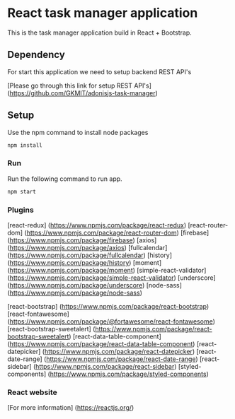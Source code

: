 # React task manager application

This is the task manager application build in React + Bootstrap.

## Dependency

For start this application we need to setup backend REST API's

[Please go through this link for setup REST API's] (https://github.com/GKMIT/adonisjs-task-manager)

## Setup

Use the npm command to install node packages

```bash
npm install
```

### Run

Run the following command to run app.

```bash
npm start
```

### Plugins

[react-redux] (https://www.npmjs.com/package/react-redux)
[react-router-dom] (https://www.npmjs.com/package/react-router-dom)
[firebase] (https://www.npmjs.com/package/firebase)
[axios] (https://www.npmjs.com/package/axios)
[fullcalendar] (https://www.npmjs.com/package/fullcalendar)
[history] (https://www.npmjs.com/package/history)
[moment] (https://www.npmjs.com/package/moment)
[simple-react-validator] (https://www.npmjs.com/package/simple-react-validator)
[underscore] (https://www.npmjs.com/package/underscore)
[node-sass] (https://www.npmjs.com/package/node-sass)

[react-bootstrap] (https://www.npmjs.com/package/react-bootstrap)
[react-fontawesome] (https://www.npmjs.com/package/@fortawesome/react-fontawesome)
[react-bootstrap-sweetalert] (https://www.npmjs.com/package/react-bootstrap-sweetalert)
[react-data-table-component] (https://www.npmjs.com/package/react-data-table-component)
[react-datepicker] (https://www.npmjs.com/package/react-datepicker)
[react-date-range] (https://www.npmjs.com/package/react-date-range)
[react-sidebar] (https://www.npmjs.com/package/react-sidebar)
[styled-components] (https://www.npmjs.com/package/styled-components)

### React website

[For more information] (https://reactjs.org/)